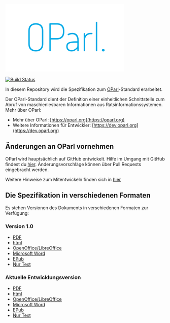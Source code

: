 

[![OParl Wortmarke](https://raw.githubusercontent.com/OParl/brand/master/wortmarke/oparl-wortmarke-rgb-m.png)](https://oparl.org)

[![Build Status](https://travis-ci.org/OParl/spec.svg)](https://travis-ci.org/OParl/spec)

In diesem Repository wird die Spezifikation zum [OParl](https://oparl.org/)-Standard erarbeitet.

Der OParl-Standard dient der Definition einer einheitlichen Schnittstelle zum Abruf von
maschienlesbaren Informationen aus Ratsinformationssystemen. Mehr über OParl:

- Mehr über OParl:  [https://oparl.org](https://oparl.org)
- Weitere Informationen für Entwickler: [https://dev.oparl.org](https://dev.oparl.org)

## Änderungen an OParl vornehmen

OParl wird hauptsächlich auf GitHub entwickelt. Hilfe im Umgang mit GitHub findest du [hier](https://help.github.com/). Änderungsvorschläge können über Pull Requests eingebracht werden.

Weitere Hinweise zum Mitentwickeln finden sich in [hier](building.md)

## Die Spezifikation in verschiedenen Formaten

Es stehen Versionen des Dokuments in verschiedenen Formaten zur Verfügung:

### Version 1.0

* [PDF](https://dev.oparl.org/downloads/spezifikation-1.0.pdf)
* [html](https://dev.oparl.org/downloads/spezifikation-1.0.html)
* [OpenOffice/LibreOffice](https://dev.oparl.org/downloads/spezifikation-1.0.odt)
* [Microsoft Word](https://dev.oparl.org/downloads/spezifikation-1.0.docx)
* [EPub](https://dev.oparl.org/downloads/spezifikation-1.0.epub)
* [Nur Text](https://dev.oparl.org/downloads/spezifikation-1.0.txt)

### Aktuelle Entwicklungsversion

* [PDF](https://dev.oparl.org/downloads/spezifikation-latest.pdf)
* [html](https://dev.oparl.org/downloads/spezifaktion-latest.html)
* [OpenOffice/LibreOffice](https://dev.oparl.org/downloads/spezifikation-latest.odt)
* [Microsoft Word](https://dev.oparl.org/downloads/spezifikation-latest.docx)
* [EPub](https://dev.oparl.org/downloads/spezifikation-latest.epub)
* [Nur Text](https://dev.oparl.org/downloads/spezifikation-latest.txt)
